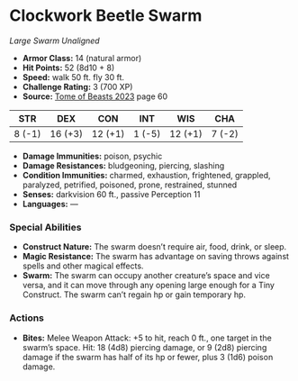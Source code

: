 # Clockwork Beetle Swarm

*Large* *Swarm* *Unaligned*

- **Armor Class:** 14 (natural armor)
- **Hit Points:** 52 (8d10 + 8)
- **Speed:** walk 50 ft. fly 30 ft.
- **Challenge Rating:** 3 (700 XP)
- **Source:** [Tome of Beasts 2023](https://koboldpress.com/kpstore/product/tome-of-beasts-1-2023-edition/) page 60

| STR | DEX | CON | INT | WIS | CHA |
| --- | --- | --- | --- | --- | --- |
| 8 (-1) | 16 (+3) | 12 (+1) | 1 (-5) | 12 (+1) | 7 (-2) |

- **Damage Immunities:** poison, psychic
- **Damage Resistances:** bludgeoning, piercing, slashing
- **Condition Immunities:** charmed, exhaustion, frightened, grappled, paralyzed, petrified, poisoned, prone, restrained, stunned
- **Senses:** darkvision 60 ft., passive Perception 11
- **Languages:** —
### Special Abilities
- **Construct Nature:** The swarm doesn’t require air, food, drink, or sleep.
- **Magic Resistance:** The swarm has advantage on saving throws against spells and other magical effects.
- **Swarm:** The swarm can occupy another creature’s space and vice versa, and it can move through any opening large enough for a Tiny Construct. The swarm can’t regain hp or gain temporary hp.
### Actions
- **Bites:** Melee Weapon Attack: +5 to hit, reach 0 ft., one target in the swarm’s space. Hit: 18 (4d8) piercing damage, or 9 (2d8) piercing damage if the swarm has half of its hp or fewer, plus 3 (1d6) poison damage.
